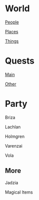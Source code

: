 # World
[People](https://lachlandog.github.io/TheWik/NPCs/1NPCindex)

[Places](https://lachlandog.github.io/TheWik/Places/Index)

[Things](https://lachlandog.github.io/TheWik/Things)

# Quests
[Main](https://lachlandog.github.io/TheWik/MainQuest)

[Other](https://lachlandog.github.io/TheWik/Quests/Index)

# Party
Briza

Lachlan

Holmgren

Varenzai

Vola

## More
Jadzia

Magical Items
